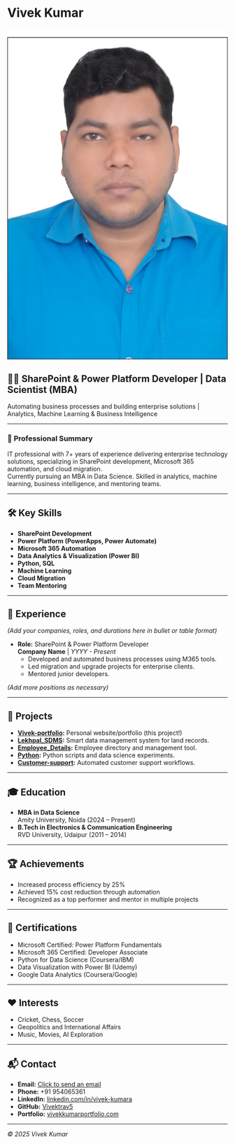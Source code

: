 # Vivek Kumar

![Profile Banner](https://github.com/Vivektrav5/Vivek-portfolio/blob/main/DSC_0495_filtered.jpg)

## 👨‍💻 SharePoint & Power Platform Developer | Data Scientist (MBA)

Automating business processes and building enterprise solutions | Analytics, Machine Learning & Business Intelligence

---

### 👤 **Professional Summary**

IT professional with 7+ years of experience delivering enterprise technology solutions, specializing in SharePoint development, Microsoft 365 automation, and cloud migration.  
Currently pursuing an MBA in Data Science. Skilled in analytics, machine learning, business intelligence, and mentoring teams.

---

## 🛠️ **Key Skills**

- **SharePoint Development**
- **Power Platform (PowerApps, Power Automate)**
- **Microsoft 365 Automation**
- **Data Analytics & Visualization (Power BI)**
- **Python, SQL**
- **Machine Learning**
- **Cloud Migration**
- **Team Mentoring**

---

## 💼 **Experience**

*(Add your companies, roles, and durations here in bullet or table format)*  
- **Role:** SharePoint & Power Platform Developer  
  **Company Name** | *YYYY - Present*  
  - Developed and automated business processes using M365 tools.
  - Led migration and upgrade projects for enterprise clients.
  - Mentored junior developers.

*(Add more positions as necessary)*

---

## 🚀 **Projects**

- **[Vivek-portfolio](https://github.com/Vivektrav5/Vivek-portfolio):** Personal website/portfolio (this project!)
- **[Lekhpal_SDMS](https://github.com/Vivektrav5/Lekhpal_SDMS):** Smart data management system for land records.
- **[Employee_Details](https://github.com/Vivektrav5/Employee_Details):** Employee directory and management tool.
- **[Python](https://github.com/Vivektrav5/Python):** Python scripts and data science experiments.
- **[Customer-support](https://github.com/Vivektrav5/Customer-support):** Automated customer support workflows.

---

## 🎓 **Education**

- **MBA in Data Science**  
  Amity University, Noida (2024 – Present)
- **B.Tech in Electronics & Communication Engineering**  
  RVD University, Udaipur (2011 – 2014)

---

## 🏆 **Achievements**

- Increased process efficiency by 25%
- Achieved 15% cost reduction through automation
- Recognized as a top performer and mentor in multiple projects

---

## 📜 **Certifications**

- Microsoft Certified: Power Platform Fundamentals
- Microsoft 365 Certified: Developer Associate
- Python for Data Science (Coursera/IBM)
- Data Visualization with Power BI (Udemy)
- Google Data Analytics (Coursera/Google)

---

## ❤️ **Interests**

- Cricket, Chess, Soccer
- Geopolitics and International Affairs
- Music, Movies, AI Exploration

---

## 📬 **Contact**

- **Email:** [Click to send an email](mailto:your.email@example.com)
- **Phone:** +91 954065361
- **LinkedIn:** [linkedin.com/in/vivek-kumara](https://www.linkedin.com/in/vivek-kumara)
- **GitHub:** [Vivektrav5](https://github.com/Vivektrav5)
- **Portfolio:** [vivekkumarportfolio.com](https://vivekkumarportfolio.com)

---

*© 2025 Vivek Kumar*
